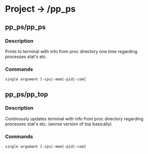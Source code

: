 # Project -> /pp_ps

## pp_ps/pp_ps
### Description	
Prints to terminal with info from proc directory one time regarding processes stat's etc.
### Commands
```
single argument [-cpu|-mem|-pid|-com]
```

## pp_ps/pp_top
### Description
Continously updates terminal with info from proc directory regarding processes stat's etc. (worse version of top basically)
### Commands
```
single argument [-cpu|-mem|-pid|-com]
```	
